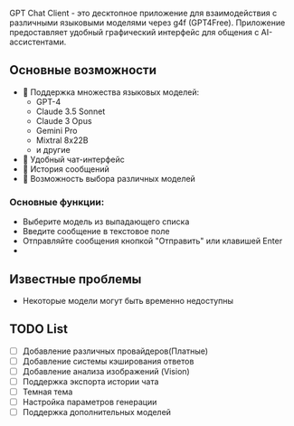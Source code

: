 GPT Chat Client - это десктопное приложение для взаимодействия с различными языковыми моделями через g4f (GPT4Free). Приложение предоставляет удобный графический интерфейс для общения с AI-ассистентами.

## Основные возможности
- 🤖 Поддержка множества языковых моделей:
  - GPT-4
  - Claude 3.5 Sonnet
  - Claude 3 Opus
  - Gemini Pro
  - Mixtral 8x22B
  - и другие
- 💬 Удобный чат-интерфейс
- 📝 История сообщений
- 🔄 Возможность выбора различных моделей
### Основные функции:
- Выберите модель из выпадающего списка
- Введите сообщение в текстовое поле
- Отправляйте сообщения кнопкой "Отправить" или клавишей Enter
- 


## Известные проблемы
- Некоторые модели могут быть временно недоступны

## TODO List
- [ ] Добавление различных провайдеров(Платные)
- [ ] Добавление системы кэширования ответов
- [ ] Добавление  анализа изображений (Vision)
- [ ] Поддержка экспорта истории чата
- [ ] Темная тема
- [ ] Настройка параметров генерации
- [ ] Поддержка дополнительных моделей

